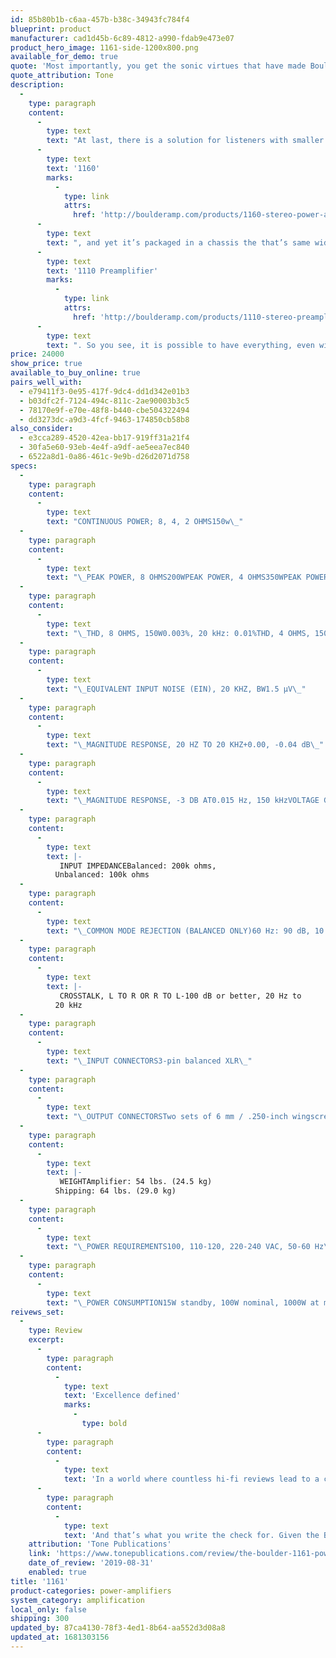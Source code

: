 ```yaml
---
id: 85b80b1b-c6aa-457b-b38c-34943fc784f4
blueprint: product
manufacturer: cad1d45b-6c89-4812-a990-fdab9e473e07
product_hero_image: 1161-side-1200x800.png
available_for_demo: true
quote: 'Most importantly, you get the sonic virtues that have made Boulder a legend: tonal neutrality and freedom from coloration like nothing else, incredible dynamic range, and high resolution without fatigue or distortion'
quote_attribution: Tone
description:
  -
    type: paragraph
    content:
      -
        type: text
        text: "At last, there is a solution for listeners with smaller living spaces or more efficient systems. Those who want a truly high-performance amplifier in a more manageable package. There are systems and locations where larger amps simply don’t fit or more powerful options are unnecessary and the 1161 Stereo Power Amplifier was developed as a compact, less powerful alternative that gives up nothing in terms of performance. The dynamics, the control, the delicacy, the resolution–everything is still there. There are no sonic drawbacks. The 1161 has the same operational feature set as its larger brother, the\_"
      -
        type: text
        text: '1160'
        marks:
          -
            type: link
            attrs:
              href: 'http://boulderamp.com/products/1160-stereo-power-amplifier/'
      -
        type: text
        text: ", and yet it’s packaged in a chassis the that’s same width and depth as the\_"
      -
        type: text
        text: '1110 Preamplifier'
        marks:
          -
            type: link
            attrs:
              href: 'http://boulderamp.com/products/1110-stereo-preamplifier/'
      -
        type: text
        text: ". So you see, it is possible to have everything, even with less.\_\_"
price: 24000
show_price: true
available_to_buy_online: true
pairs_well_with:
  - e79411f3-0e95-417f-9dc4-dd1d342e01b3
  - b03dfc2f-7124-494c-811c-2ae90003b3c5
  - 78170e9f-e70e-48f8-b440-cbe504322494
  - dd3273dc-a9d3-4fcf-9463-174850cb58b8
also_consider:
  - e3cca289-4520-42ea-bb17-919ff31a21f4
  - 30fa5e60-93eb-4e4f-a9df-ae5eea7ec840
  - 6522a8d1-0a86-461c-9e9b-d26d2071d758
specs:
  -
    type: paragraph
    content:
      -
        type: text
        text: "CONTINUOUS POWER; 8, 4, 2 OHMS150w\_"
  -
    type: paragraph
    content:
      -
        type: text
        text: "\_PEAK POWER, 8 OHMS200WPEAK POWER, 4 OHMS350WPEAK POWER, 2 OHMS450W\_"
  -
    type: paragraph
    content:
      -
        type: text
        text: "\_THD, 8 OHMS, 150W0.003%, 20 kHz: 0.01%THD, 4 OHMS, 150W0.004%, 20 kHz: 0.015%THD, 2 OHMS, 150W0.005%, 20 kHz: 0.025%\_"
  -
    type: paragraph
    content:
      -
        type: text
        text: "\_EQUIVALENT INPUT NOISE (EIN), 20 KHZ, BW1.5 μV\_"
  -
    type: paragraph
    content:
      -
        type: text
        text: "\_MAGNITUDE RESPONSE, 20 HZ TO 20 KHZ+0.00, -0.04 dB\_"
  -
    type: paragraph
    content:
      -
        type: text
        text: "\_MAGNITUDE RESPONSE, -3 DB AT0.015 Hz, 150 kHzVOLTAGE GAIN26 dB\_"
  -
    type: paragraph
    content:
      -
        type: text
        text: |-
           INPUT IMPEDANCEBalanced: 200k ohms,
          Unbalanced: 100k ohms 
  -
    type: paragraph
    content:
      -
        type: text
        text: "\_COMMON MODE REJECTION (BALANCED ONLY)60 Hz: 90 dB, 10 kHz: 70 dB\_"
  -
    type: paragraph
    content:
      -
        type: text
        text: |-
           CROSSTALK, L TO R OR R TO L-100 dB or better, 20 Hz to
          20 kHz 
  -
    type: paragraph
    content:
      -
        type: text
        text: "\_INPUT CONNECTORS3-pin balanced XLR\_"
  -
    type: paragraph
    content:
      -
        type: text
        text: "\_OUTPUT CONNECTORSTwo sets of 6 mm / .250-inch wingscrews\_"
  -
    type: paragraph
    content:
      -
        type: text
        text: |-
           WEIGHTAmplifier: 54 lbs. (24.5 kg)
          Shipping: 64 lbs. (29.0 kg) 
  -
    type: paragraph
    content:
      -
        type: text
        text: "\_POWER REQUIREMENTS100, 110-120, 220-240 VAC, 50-60 Hz\_"
  -
    type: paragraph
    content:
      -
        type: text
        text: "\_POWER CONSUMPTION15W standby, 100W nominal, 1000W at maximum output"
reivews_set:
  -
    type: Review
    excerpt:
      -
        type: paragraph
        content:
          -
            type: text
            text: 'Excellence defined'
            marks:
              -
                type: bold
      -
        type: paragraph
        content:
          -
            type: text
            text: 'In a world where countless hi-fi reviews lead to a conclusion where the reviewer says, “Is the XYZ amplifier worth the price asked? I don’t know, I can’t make that decision,” I have no reservation saying the Boulder 1161 is one of the best values in high-end audio today. On their website, Boulder says that the 1161 “has no sonic drawbacks.” For a change, the product exceeds the manufacturers claim.'
      -
        type: paragraph
        content:
          -
            type: text
            text: 'And that’s what you write the check for. Given the Boulder 1161s sonic performance, build quality, and that it is as obsolescence proof as a component can be, I find it to be a more than worthy candidate for one of our Exceptional Value Awards for 2019. If you seek what Boulder offers, there is no better. And if you don’t need the raw power of the 2000 or 3000 series, this amplifier can easily be the last one you ever buy. Unless of course, you get a hankering for a bigger Boulder…'
    attribution: 'Tone Publications'
    link: 'https://www.tonepublications.com/review/the-boulder-1161-power-amplifer/'
    date_of_review: '2019-08-31'
    enabled: true
title: '1161'
product-categories: power-amplifiers
system_category: amplification
local_only: false
shipping: 300
updated_by: 87ca4130-78f3-4ed1-8b64-aa552d3d08a8
updated_at: 1681303156
---
```

